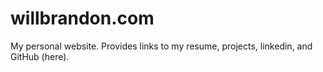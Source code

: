 # willbrandon.com
My personal website. Provides links to my resume, projects, linkedin, and GitHub (here).
